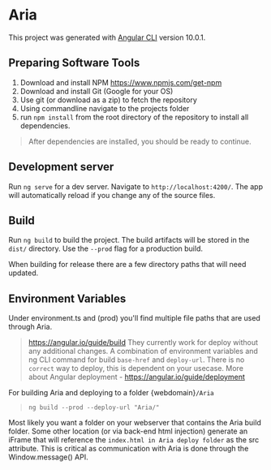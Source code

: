 # Aria

This project was generated with [Angular CLI](https://github.com/angular/angular-cli) version 10.0.1.

## Preparing Software Tools
1. Download and install NPM https://www.npmjs.com/get-npm 
2. Download and install Git (Google for your OS)
3. Use git (or download as a zip) to fetch the repository
4. Using commandline navigate to the projects folder
5. run `npm install` from the root directory of the repository to install all dependencies.
> After dependencies are installed, you should be ready to continue.

## Development server

Run `ng serve` for a dev server. Navigate to `http://localhost:4200/`. The app will automatically reload if you change any of the source files.


## Build

Run `ng build` to build the project. The build artifacts will be stored in the `dist/` directory. Use the `--prod` flag for a production build.

When building for release there are a few directory paths that will need updated.

## Environment Variables

Under environment.ts and (prod) you'll find multiple file paths that are used through Aria.
>https://angular.io/guide/build
They currently work for deploy without any additional changes. A combination of environment variables and ng CLI command for build `base-href` and `deploy-url`. There is no `correct` way to deploy, this is dependent on your usecase.
>More about Angular deployment - https://angular.io/guide/deployment

For building Aria and deploying to a folder {webdomain}`/Aria`
>`ng build --prod --deploy-url "Aria/"` 


Most likely you want a folder on your webserver that contains the Aria build folder.
Some other location (or via back-end html injection) generate an iFrame that will reference the `index.html in Aria deploy folder` as the src attribute. This is critical as communication with Aria is done through the Window.message() API. 